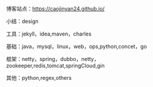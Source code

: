 博客站点：https://caojinyan24.github.io/

小结：design  

工具：jekyll，idea,maven，charles

基础：java，mysql，linux，web，ops,python,concet，go

框架：netty，spring，dubbo，netty，zookeeper,redis,tomcat,springCloud,gin

其他：python,regex,others    
